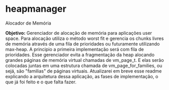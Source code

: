 # heapmanager
Alocador de Memória

<b>Objetivo:</b>
  Gerenciador de alocação de memória para aplicações user space. Para alocação utiliza o método worst fit e gerencia os chunks livres de memória através de uma fila de prioridades ou futuramente utilizando max-heap. A principio a primeira implementação será com fila de prioridades. Esse gerenciador evita a fragmentação da heap alocando grandes páginas de memória virtual chamadas de vm_page_t. E elas serão colocadas juntas em uma estrutura chamada de vm_page_for_families, ou sejá, são "familias" de páginas virtuais. Atualizarei em breve esse readme explicando a arquitetura dessa aplicação, as fases de implementação, o que já foi feito e o que falta fazer. 
